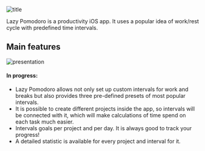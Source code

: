 ![title](https://github.com/msaveleva/lazy-pomodoro/blob/master/GithubGraphics/Github%20title%202x.png)

Lazy Pomodoro is a productivity iOS app.
It uses a popular idea of work/rest cycle with predefined time intervals. 


## Main features
![presentation](https://github.com/msaveleva/lazy-pomodoro/blob/master/GithubGraphics/Presentation%202x.png)

#### In progress:
- Lazy Pomodoro allows not only set up custom intervals for work and breaks but also provides three pre-defined presets of most popular intervals.
- It is possible to create different projects inside the app, so intervals will be connected with it, which will make calculations of time spend on each task much easier.
- Intervals goals per project and per day. It is always good to track your progress!
- A detailed statistic is available for every project and interval for it.